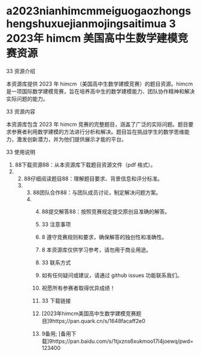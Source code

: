 # a2023nianhimcmmeiguogaozhongshengshuxuejianmojingsaitimua 3 2023年 himcm 美国高中生数学建模竞赛资源

33 资源介绍

本资源库提供 2023 年 himcm（美国高中生数学建模竞赛）的题目资源。himcm 是一项国际数学建模竞赛，旨在培养高中生的数学建模能力、团队协作精神和解决实际问题的能力。

33 资源内容

本资源库包含 2023 年 himcm 竞赛的完整题目，涵盖了广泛的实际问题。题目要求参赛者利用数学建模的方法进行分析和解决。题目旨在挑战学生的数学思维能力，激发创新潜力，并为他们提供展示才能的平台。

33 使用说明

1. 88下载资源88：从本资源库下载题目资源文件（pdf 格式）。
2. 2. 88仔细阅读题目88：理解题目要求、背景信息和评分标准。
   3. 3. 88团队合作88：与团队成员讨论，制定解决问题方案。
      4. 4. 88提交解答88：按照竞赛规定提交原创且准确的解答。
        
         5. 33 注意事项
        
         6. 8 遵守竞赛规则和要求，确保解答的独创性和准确性。
         7. 8 本资源库仅供学习参考，请勿用于商业用途。
        
         8. 33 联系方式
        
         9. 如有任何疑问或建议，请通过 github issues 功能联系我们。
        
         10. 祝愿所有参赛者取得优异成绩！
        
         11. 33 下载链接
         12. [2023年himcm美国高中生数学建模竞赛题目]9https;//pan.quark.cn/s/1648facaff2e0
        
         13. 9备用; [备用下载]9https;//pan.baidu.com/s/1tjxzns6xukmoo17l4joewq/pwd=123400
